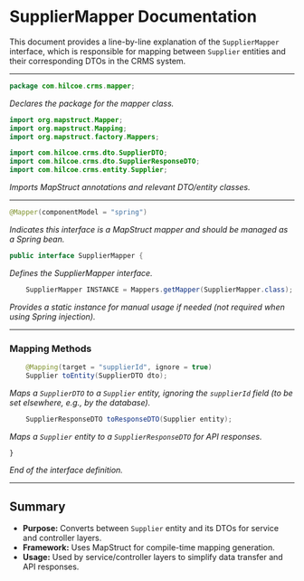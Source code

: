 # SupplierMapper Documentation

This document provides a line-by-line explanation of the `SupplierMapper` interface, which is responsible for mapping between `Supplier` entities and their corresponding DTOs in the CRMS system.

---

```java
package com.hilcoe.crms.mapper;
```
*Declares the package for the mapper class.*

```java
import org.mapstruct.Mapper;
import org.mapstruct.Mapping;
import org.mapstruct.factory.Mappers;

import com.hilcoe.crms.dto.SupplierDTO;
import com.hilcoe.crms.dto.SupplierResponseDTO;
import com.hilcoe.crms.entity.Supplier;
```
*Imports MapStruct annotations and relevant DTO/entity classes.*

---

```java
@Mapper(componentModel = "spring")
```
*Indicates this interface is a MapStruct mapper and should be managed as a Spring bean.*

```java
public interface SupplierMapper {
```
*Defines the SupplierMapper interface.*

```java
    SupplierMapper INSTANCE = Mappers.getMapper(SupplierMapper.class);
```
*Provides a static instance for manual usage if needed (not required when using Spring injection).*

---

### Mapping Methods

```java
    @Mapping(target = "supplierId", ignore = true)
    Supplier toEntity(SupplierDTO dto);
```
*Maps a `SupplierDTO` to a `Supplier` entity, ignoring the `supplierId` field (to be set elsewhere, e.g., by the database).* 

```java
    SupplierResponseDTO toResponseDTO(Supplier entity);
```
*Maps a `Supplier` entity to a `SupplierResponseDTO` for API responses.*

```
}
```
*End of the interface definition.*

---

## Summary
- **Purpose:** Converts between `Supplier` entity and its DTOs for service and controller layers.
- **Framework:** Uses MapStruct for compile-time mapping generation.
- **Usage:** Used by service/controller layers to simplify data transfer and API responses.
